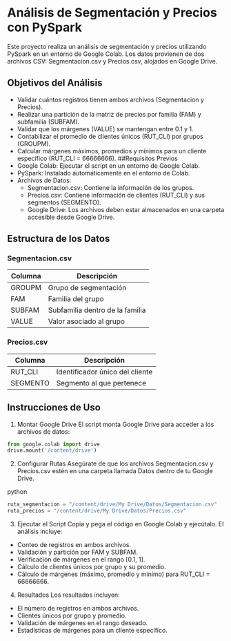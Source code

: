 # Análisis de Segmentación y Precios con PySpark
Este proyecto realiza un análisis de segmentación y precios utilizando PySpark en un entorno de Google Colab. Los datos provienen de dos archivos CSV: Segmentacion.csv y Precios.csv, alojados en Google Drive.

## Objetivos del Análisis
- Validar cuántos registros tienen ambos archivos (Segmentacion y Precios).
- Realizar una partición de la matriz de precios por familia (FAM) y subfamilia (SUBFAM).
- Validar que los márgenes (VALUE) se mantengan entre 0.1 y 1.
- Contabilizar el promedio de clientes únicos (RUT_CLI) por grupos (GROUPM).
- Calcular márgenes máximos, promedios y mínimos para un cliente específico (RUT_CLI = 66666666).
##Requisitos Previos
- Google Colab: Ejecutar el script en un entorno de Google Colab.
- PySpark: Instalado automáticamente en el entorno de Colab.
- Archivos de Datos:
  - Segmentacion.csv: Contiene la información de los grupos.
  - Precios.csv: Contiene información de clientes (RUT_CLI) y sus segmentos (SEGMENTO).
  - Google Drive: Los archivos deben estar almacenados en una carpeta accesible desde Google Drive.

## Estructura de los Datos
### Segmentacion.csv
| **Columna** | **Descripción**                  |
|-------------|----------------------------------|
| GROUPM      | Grupo de segmentación           |
| FAM         | Familia del grupo               |
| SUBFAM      | Subfamilia dentro de la familia |
| VALUE       | Valor asociado al grupo         |

### Precios.csv
| **Columna** | **Descripción**                  |
|-------------|----------------------------------|
| RUT_CLI     | Identificador único del cliente |
| SEGMENTO    | Segmento al que pertenece       |


## Instrucciones de Uso
1. Montar Google Drive
El script monta Google Drive para acceder a los archivos de datos:

```python
from google.colab import drive
drive.mount('/content/drive')
```
2. Configurar Rutas
Asegúrate de que los archivos Segmentacion.csv y Precios.csv estén en una carpeta llamada Datos dentro de tu Google Drive.

python

```python
ruta_segmentacion = "/content/drive/My Drive/Datos/Segmentacion.csv"
ruta_precios = "/content/drive/My Drive/Datos/Precios.csv"
```

3. Ejecutar el Script
Copia y pega el código en Google Colab y ejecútalo. El análisis incluye:

- Conteo de registros en ambos archivos.
- Validación y partición por FAM y SUBFAM.
- Verificación de márgenes en el rango [0.1, 1].
- Cálculo de clientes únicos por grupo y su promedio.
- Cálculo de márgenes (máximo, promedio y mínimo) para RUT_CLI = 66666666.

4. Resultados
Los resultados incluyen:

- El número de registros en ambos archivos.
- Clientes únicos por grupo y promedio.
- Validación de márgenes en el rango deseado.
- Estadísticas de márgenes para un cliente específico.
